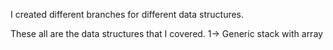 I created different branches for different data structures.

These all are the data structures that I covered.
1-> Generic stack with array

